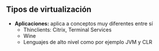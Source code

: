 ## Tipos de virtualización

* **Aplicaciones:** aplica a conceptos muy diferentes entre sí
	* Thinclients: Citrix, Terminal Services
	* Wine
	* Lenguajes de alto nivel como por ejemplo JVM y CLR

